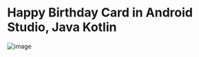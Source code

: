 # Happy Birthday Card in Android Studio, Java Kotlin
![image](https://github.com/user-attachments/assets/df54915a-2105-4a8f-84c6-1f72b022966b)
